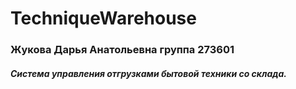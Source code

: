# TechniqueWarehouse
### Жукова Дарья Анатольевна группа 273601

##### Система управления отгрузками бытовой техники со склада.
